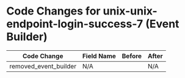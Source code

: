 # Code Changes for unix-unix-endpoint-login-success-7 (Event Builder)

| Code Change | Field Name | Before | After |
|-------------|------------|--------|-------|
| removed_event_builder | N/A |  | N/A |